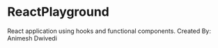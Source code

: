 # ReactPlayground
React application using hooks and functional components. 
Created By: Animesh Dwivedi
